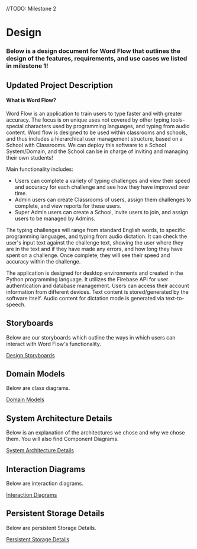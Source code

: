 //TODO: Milestone 2

# Design

### Below is a design document for Word Flow that outlines the design of the features, requirements, and use cases we listed in milestone 1!

## Updated Project Description

#### What is Word Flow?

Word Flow is an application to train users to type faster and with greater accuracy. The focus is on unique uses not covered by other typing tools- special characters used by programming languages, and typing from audio content. Word flow is designed to be used within classrooms and schools, and thus includes a hierarchical user management structure, based on a School with Classrooms. We can deploy this software to a School System/Domain, and the School can be in charge of inviting and managing their own students!

Main functionality includes:

* Users can complete a variety of typing challenges and view their speed and accuracy for each challenge and see how they have improved over time.
* Admin users can create Classrooms of users, assign them challenges to complete, and view reports for these users.
* Super Admin users can create a School, invite users to join, and assign users to be managed by Admins.

The typing challenges will range from standard English words, to specific programming languages, and typing from audio dictation. It can check the user's input text against the challenge text, showing the user where they are in the text and if they have made any errors, and how long they have spent on a challenge. Once complete, they will see their speed and accuracy within the challenge.

The application is designed for desktop environments and created in the Python programming language. It utilizes the Firebase API for user authentication and database management. Users can access their account information from different devices. Text content is stored/generated by the software itself. Audio content for dictation mode is generated via text-to-speech.

## Storyboards

Below are our storyboards which outline the ways in which users can interact with Word Flow's functionality.

[Design Storyboards](/Design/Design-Storyboards)

## Domain Models

Below are class diagrams.

[Domain Models](/Design/Domain-Models)

## System Architecture Details

Below is an explanation of the architectures we chose and why we chose them. You will also find Component Diagrams.

[System Architecture Details](/Design/System-Architecture-Details)

## Interaction Diagrams

Below are interaction diagrams.

[Interaction Diagrams](/Design/Interaction-Diagrams)

## Persistent Storage Details

Below are persistent Storage Details.

[Persistent Storage Details](/Design/Persistent-Storage-Details)